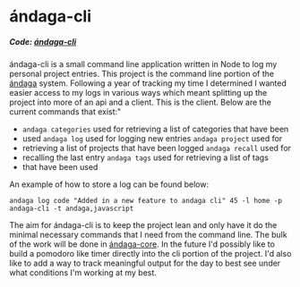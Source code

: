 # ándaga-cli

##### Code: [ándaga-cli](https://github.com/ckipp01/andaga-cli)

ándaga-cli is a small command line application written in Node to log my
personal project entries. This project is the command line portion of the
[ándaga](/andaga) system. Following a year of tracking my time I
determined I wanted easier access to my logs in various ways which meant
splitting up the project into more of an api and a client. This is the client.
Below are the current commands that exist:"

 - `andaga categories` used for retrieving a list of categories that have been
 - used `andaga log` used for logging new entries `andaga project`  used for
 - retrieving a list of projects that have been logged `andaga recall` used for
 - recalling the last entry `andaga tags` used for retrieving a list of tags
 - that have been used

An example of how to store a log can be found below:

`andaga log code "Added in a new feature to andaga cli" 45 -l home -p andaga-cli
-t andaga,javascript`

The aim for ándaga-cli is to keep the project lean and only have it do the
minimal necessary commands that I need from the command line. The bulk of the
work will be done in [ándaga-core](/andaga-core). In the future I'd
possibly like to build a pomodoro like timer directly into the cli portion of
the project. I'd also like to add a way to track meaningful output for the day
to best see under what conditions I'm working at my best.
